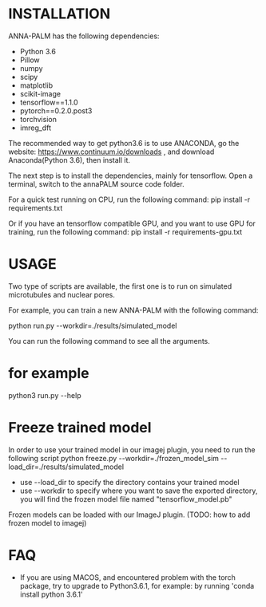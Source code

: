# INSTALLATION

ANNA-PALM has the following dependencies:
 * Python 3.6
 * Pillow
 * numpy
 * scipy
 * matplotlib
 * scikit-image
 * tensorflow==1.1.0
 * pytorch==0.2.0.post3
 * torchvision
 * imreg_dft

The recommended way to get python3.6 is to use ANACONDA, go the website: https://www.continuum.io/downloads ,
and download Anaconda(Python 3.6), then install it.

The next step is to install the dependencies, mainly for tensorflow.
Open a terminal, switch to the annaPALM source code folder.

For a quick test running on CPU, run the following command:
pip install -r requirements.txt

Or if you have an tensorflow compatible GPU, and you want to use GPU for training, run the following command:
pip install -r requirements-gpu.txt


# USAGE

Two type of scripts are available, the first one is to run on simulated microtubules and nuclear pores.

For example, you can train a new ANNA-PALM with the following command:

python run.py --workdir=./results/simulated_model

You can run the following command to see all the arguments.

# for example
python3 run.py --help


# Freeze trained model
In order to use your trained model in our imagej plugin, you need to run the following script
python freeze.py --workdir=./frozen_model_sim --load_dir=./results/simulated_model

 * use --load_dir to specify the directory contains your trained model
 * use --workdir to specify where you want to save the exported directory, you will find the frozen model file named "tensorflow_model.pb"

Frozen models can be loaded with our ImageJ plugin. (TODO: how to add frozen model to imagej)

# FAQ

* If you are using MACOS, and encountered problem with the torch package, try to upgrade to Python3.6.1, for example: by running 'conda install python 3.6.1'
